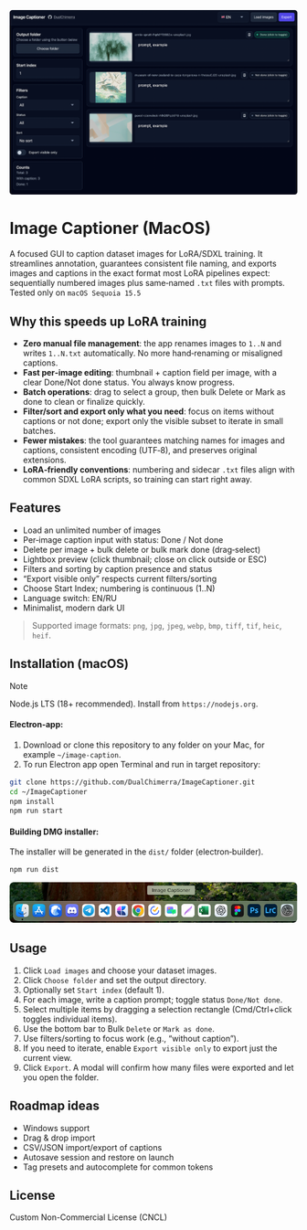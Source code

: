 ![Screenshot](https://github.com/DualChimerra/ImageCaptioner/blob/main/assets/scr.png)
# Image Captioner (MacOS)
A focused GUI to caption dataset images for LoRA/SDXL training. It streamlines annotation, guarantees consistent file naming, and exports images and captions in the exact format most LoRA pipelines expect: sequentially numbered images plus same‑named `.txt` files with prompts.
Tested only on `macOS Sequoia 15.5`

## Why this speeds up LoRA training
- **Zero manual file management**: the app renames images to `1..N` and writes `1..N.txt` automatically. No more hand‑renaming or misaligned captions.
- **Fast per‑image editing**: thumbnail + caption field per image, with a clear Done/Not done status. You always know progress.
- **Batch operations**: drag to select a group, then bulk Delete or Mark as done to clean or finalize quickly.
- **Filter/sort and export only what you need**: focus on items without captions or not done; export only the visible subset to iterate in small batches.
- **Fewer mistakes**: the tool guarantees matching names for images and captions, consistent encoding (UTF‑8), and preserves original extensions.
- **LoRA‑friendly conventions**: numbering and sidecar `.txt` files align with common SDXL LoRA scripts, so training can start right away.

## Features
- Load an unlimited number of images
- Per‑image caption input with status: Done / Not done
- Delete per image + bulk delete or bulk mark done (drag‑select)
- Lightbox preview (click thumbnail; close on click outside or ESC)
- Filters and sorting by caption presence and status
- “Export visible only” respects current filters/sorting
- Choose Start Index; numbering is continuous (1..N)
- Language switch: EN/RU
- Minimalist, modern dark UI

> Supported image formats: `png`, `jpg`, `jpeg`, `webp`, `bmp`, `tiff`, `tif`, `heic`, `heif`.

## Installation (macOS)
> [!NOTE]
> Node.js LTS (18+ recommended). Install from `https://nodejs.org`.

#### Electron-app:
1) Download or clone this repository to any folder on your Mac, for example `~/image-caption`.
2) To run Electron app open Terminal and run in target repository:
```bash
git clone https://github.com/DualChimerra/ImageCaptioner.git
cd ~/ImageCaptioner
npm install
npm run start
```

#### Building DMG installer:
The installer will be generated in the `dist/` folder (electron‑builder).
```bash
npm run dist
```
![Screenshot](https://github.com/DualChimerra/ImageCaptioner/blob/main/assets/scr2.png)


## Usage
1. Click `Load images` and choose your dataset images.
2. Click `Choose folder` and set the output directory.
3. Optionally set `Start index` (default 1).
4. For each image, write a caption prompt; toggle status `Done/Not done`.
5. Select multiple items by dragging a selection rectangle (Cmd/Ctrl+click toggles individual items).
6. Use the bottom bar to Bulk `Delete` or `Mark as done`.
7. Use filters/sorting to focus work (e.g., “without caption”).
8. If you need to iterate, enable `Export visible only` to export just the current view.
9. Click `Export`. A modal will confirm how many files were exported and let you open the folder.

## Roadmap ideas
- Windows support
- Drag & drop import
- CSV/JSON import/export of captions
- Autosave session and restore on launch
- Tag presets and autocomplete for common tokens

## License
Custom Non-Commercial License (CNCL)
